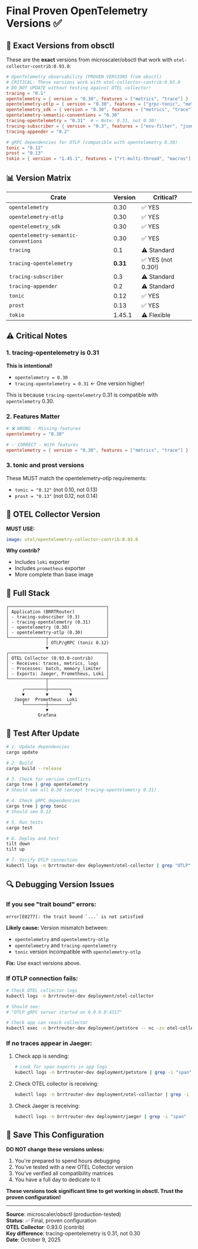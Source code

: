 # Final Proven OpenTelemetry Versions ✅

## 🎯 Exact Versions from obsctl

These are the **exact** versions from microscaler/obsctl that work with `otel-collector-contrib:0.93.0`:

```toml
# OpenTelemetry observability (PROVEN VERSIONS from obsctl)
# CRITICAL: These versions work with otel-collector-contrib:0.93.0
# DO NOT UPDATE without testing against OTEL collector!
tracing = "0.1"
opentelemetry = { version = "0.30", features = ["metrics", "trace"] }
opentelemetry-otlp = { version = "0.30", features = ["grpc-tonic", "metrics", "trace"] }
opentelemetry_sdk = { version = "0.30", features = ["metrics", "trace"] }
opentelemetry-semantic-conventions = "0.30"
tracing-opentelemetry = "0.31"  # ← Note: 0.31, not 0.30!
tracing-subscriber = { version = "0.3", features = ["env-filter", "json"] }
tracing-appender = "0.2"

# gRPC dependencies for OTLP (compatible with opentelemetry 0.30)
tonic = "0.12"
prost = "0.13"
tokio = { version = "1.45.1", features = ["rt-multi-thread", "macros"] }
```

## 📊 Version Matrix

| Crate | Version | Critical? |
|-------|---------|-----------|
| `opentelemetry` | 0.30 | ✅ YES |
| `opentelemetry-otlp` | 0.30 | ✅ YES |
| `opentelemetry_sdk` | 0.30 | ✅ YES |
| `opentelemetry-semantic-conventions` | 0.30 | ✅ YES |
| `tracing` | 0.1 | ⚠️ Standard |
| `tracing-opentelemetry` | **0.31** | ✅ YES (not 0.30!) |
| `tracing-subscriber` | 0.3 | ⚠️ Standard |
| `tracing-appender` | 0.2 | ⚠️ Standard |
| `tonic` | 0.12 | ✅ YES |
| `prost` | 0.13 | ✅ YES |
| `tokio` | 1.45.1 | ⚠️ Flexible |

## ⚠️ Critical Notes

### 1. tracing-opentelemetry is 0.31

**This is intentional!**
- `opentelemetry = 0.30`
- `tracing-opentelemetry = 0.31` ← One version higher!

This is because `tracing-opentelemetry` 0.31 is compatible with `opentelemetry` 0.30.

### 2. Features Matter

```toml
# ❌ WRONG - Missing features
opentelemetry = "0.30"

# ✅ CORRECT - With features
opentelemetry = { version = "0.30", features = ["metrics", "trace"] }
```

### 3. tonic and prost versions

These MUST match the opentelemetry-otlp requirements:
- `tonic = "0.12"` (not 0.10, not 0.13)
- `prost = "0.13"` (not 0.12, not 0.14)

## 🚀 OTEL Collector Version

**MUST USE:**
```yaml
image: otel/opentelemetry-collector-contrib:0.93.0
```

**Why contrib?**
- Includes `loki` exporter
- Includes `prometheus` exporter
- More complete than base image

## 📝 Full Stack

```
┌─────────────────────────────────────┐
│ Application (BRRTRouter)            │
│ - tracing-subscriber (0.3)          │
│ - tracing-opentelemetry (0.31)      │
│ - opentelemetry (0.30)              │
│ - opentelemetry-otlp (0.30)         │
└──────────────┬──────────────────────┘
               │ OTLP/gRPC (tonic 0.12)
               ▼
┌─────────────────────────────────────┐
│ OTEL Collector (0.93.0-contrib)     │
│ - Receives: traces, metrics, logs   │
│ - Processes: batch, memory_limiter  │
│ - Exports: Jaeger, Prometheus, Loki │
└──────────────┬──────────────────────┘
               │
      ┌────────┼────────┐
      ▼        ▼        ▼
   Jaeger  Prometheus  Loki
      └────────┼────────┘
               ▼
            Grafana
```

## 🧪 Test After Update

```bash
# 1. Update dependencies
cargo update

# 2. Build
cargo build --release

# 3. Check for version conflicts
cargo tree | grep opentelemetry
# Should see all 0.30 (except tracing-opentelemetry 0.31)

# 4. Check gRPC dependencies
cargo tree | grep tonic
# Should see 0.12

# 5. Run tests
cargo test

# 6. Deploy and test
tilt down
tilt up

# 7. Verify OTLP connection
kubectl logs -n brrtrouter-dev deployment/otel-collector | grep "OTLP"
```

## 🔍 Debugging Version Issues

### If you see "trait bound" errors:

```
error[E0277]: the trait bound `...` is not satisfied
```

**Likely cause:** Version mismatch between:
- `opentelemetry` and `opentelemetry-otlp`
- `opentelemetry` and `tracing-opentelemetry`
- `tonic` version incompatible with `opentelemetry-otlp`

**Fix:** Use exact versions above.

### If OTLP connection fails:

```bash
# Check OTEL collector logs
kubectl logs -n brrtrouter-dev deployment/otel-collector

# Should see:
# "OTLP gRPC server started on 0.0.0.0:4317"

# Check app can reach collector
kubectl exec -n brrtrouter-dev deployment/petstore -- nc -zv otel-collector 4317
```

### If no traces appear in Jaeger:

1. Check app is sending:
   ```bash
   # Look for span exports in app logs
   kubectl logs -n brrtrouter-dev deployment/petstore | grep -i "span"
   ```

2. Check OTEL collector is receiving:
   ```bash
   kubectl logs -n brrtrouter-dev deployment/otel-collector | grep -i "received"
   ```

3. Check Jaeger is receiving:
   ```bash
   kubectl logs -n brrtrouter-dev deployment/jaeger | grep -i "span"
   ```

## 💾 Save This Configuration

**DO NOT change these versions unless:**
1. You're prepared to spend hours debugging
2. You've tested with a new OTEL Collector version
3. You've verified all compatibility matrices
4. You have a full day to dedicate to it

**These versions took significant time to get working in obsctl. Trust the proven configuration!**

---

**Source**: microscaler/obsctl (production-tested)  
**Status**: ✅ Final, proven configuration  
**OTEL Collector**: 0.93.0 (contrib)  
**Key difference**: tracing-opentelemetry is 0.31, not 0.30  
**Date**: October 9, 2025

